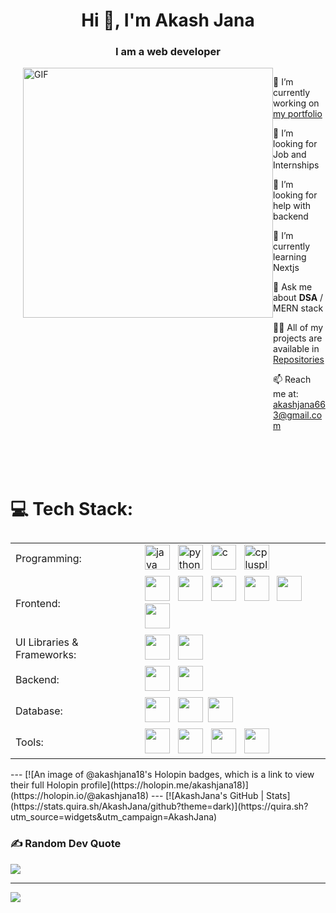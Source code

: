 <h1 align="center">Hi 👋, I'm Akash Jana</h1>
<h3 align="center">I am a web developer</h3>

<div style="display: flex; align-items: flex-start; justify-content: end;">
  <img align="right" alt="GIF" width="400" src="https://user-images.githubusercontent.com/74038190/229223263-cf2e4b07-2615-4f87-9c38-e37600f8381a.gif" style="max-width: 100%;">
  <br>
  <br>
  <div style="max-width: calc(100% - 420px);">
    <p>🔭 I’m currently working on <a href="https://akash-jana.vercel.app">my portfolio</a></p>
    <p>👯 I’m looking for Job and Internships</p>
    <p>🤝 I’m looking for help with backend</p>
    <p>🌱 I’m currently learning Nextjs</p>
    <p>💬 Ask me about <b>DSA</b> / MERN stack</p>
    <p>👨‍💻 All of my projects are available in <a href="https://github.com/AkashJana18?tab=repositories">Repositories</a></p>
    <p>📫 Reach me at: <a href="mailto:akashjana663@gmail.com">akashjana663@gmail.com</a></p>
  </div>
</div>
<br>
<br>
<br>

# 💻 Tech Stack:
<table style="display: flex; align-items: center; justify-content: center;">
  <tr>
    <td>Programming:</td>
    <td>
    <img src="https://skillicons.dev/icons?i=java" alt="java" width="40" height="40"/> </a>&nbsp;
    <img src="https://skillicons.dev/icons?i=py" alt="python" width="40" height="40"/> </a>&nbsp;
    <img src="https://skillicons.dev/icons?i=c" alt="c" width="40" height="40"/> </a>&nbsp;
    <img src="https://skillicons.dev/icons?i=cpp" alt="cplusplus" width="40" height="40"/> </a>&nbsp;
    </td>
  </tr>
  <tr>
    <td>Frontend:</td>
    <td> <img src="https://skillicons.dev/icons?i=html"  width="40" height="40"/> </a>&nbsp;
     <img src="https://skillicons.dev/icons?i=css"  width="40" height="40"/> </a>&nbsp;
     <img src="https://skillicons.dev/icons?i=js"  width="40" height="40"/> </a>&nbsp; 
     <img src="https://skillicons.dev/icons?i=ts"  width="40" height="40"/> </a>&nbsp; 
     <img src="https://skillicons.dev/icons?i=react"  width="40" height="40"/> </a>&nbsp; 
     <img src="https://skillicons.dev/icons?i=next"  width="40" height="40"/> </a>&nbsp; 
    </td>
  </tr>
  <tr>
    <td>UI Libraries & Frameworks:</td>
    <td> 
      <img src="https://skillicons.dev/icons?i=bootstrap"  width="40" height="40"/> </a>&nbsp;
      <img src="https://skillicons.dev/icons?i=tailwind"  width="40" height="40"/> </a>&nbsp;
    </td>
  </tr>
  <tr>
    <td>Backend:</td>
    <td>
     <img src="https://skillicons.dev/icons?i=nodejs"  width="40" height="40"/> </a>&nbsp;
     <img src="https://skillicons.dev/icons?i=expressjs"  width="40" height="40"/> </a>&nbsp;
    </td>
  </tr>
  <tr>
    <td>Database:</td>
    <td> <img src="https://skillicons.dev/icons?i=mongodb"  width="40" height="40"/> </a>&nbsp; 
     <img src="https://skillicons.dev/icons?i=mysql"  width="40" height="40"/></a>&nbsp;
     <img src="https://skillicons.dev/icons?i=postgresql"  width="40" height="40"/> </a>&nbsp;
    </td>
  </tr>
  <tr>
    <td>Tools:</td>
    <td>
      <img src="https://skillicons.dev/icons?i=git"  width="40" height="40"/> </a>&nbsp;
      <img src="https://skillicons.dev/icons?i=bash"  width="40" height="40"/> </a>&nbsp;
      <img src="https://skillicons.dev/icons?i=linux"  width="40" height="40"/> </a>&nbsp;
      <img src="https://skillicons.dev/icons?i=postman"  width="40" height="40"/> </a>&nbsp;
    </td>
  </tr>
</table>
---
[![An image of @akashjana18's Holopin badges, which is a link to view their full Holopin profile](https://holopin.me/akashjana18)](https://holopin.io/@akashjana18)
---
[![AkashJana's GitHub | Stats](https://stats.quira.sh/AkashJana/github?theme=dark)](https://quira.sh?utm_source=widgets&utm_campaign=AkashJana)

### ✍️ Random Dev Quote
![](https://quotes-github-readme.vercel.app/api?type=horizontal&theme=radical)

---
[![](https://visitcount.itsvg.in/api?id=AkashJana18&icon=0&color=12)](https://visitcount.itsvg.in)

<!-- Proudly created with GPRM ( https://gprm.itsvg.in ) -->
